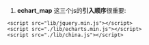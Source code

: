 1. **echart_map**    这三个js的**引入顺序**很重要:

  ```
  <script src="lib/jquery.min.js"></script>
  <script src="./lib/echarts.min.js"></script>
  <script src="./lib/china.js"></script>
  ```

